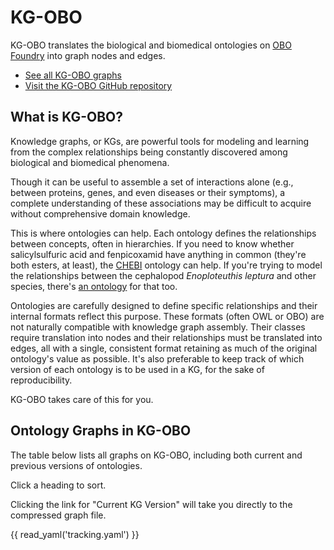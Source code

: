 # KG-OBO
  
KG-OBO translates the biological and biomedical ontologies on [OBO Foundry](https://obofoundry.org/) into graph nodes and edges.

- [See all KG-OBO graphs](https://kghub.io/kg-obo/)
- [Visit the KG-OBO GitHub repository](https://github.com/Knowledge-Graph-Hub/kg-obo)

## What is KG-OBO?

Knowledge graphs, or KGs, are powerful tools for modeling and learning from the complex relationships being constantly discovered among biological and biomedical phenomena.

Though it can be useful to assemble a set of interactions alone (e.g., between proteins, genes, and even diseases or their symptoms), a complete understanding of these associations may be difficult to acquire without comprehensive domain knowledge.

This is where ontologies can help.
Each ontology defines the relationships between concepts, often in hierarchies.
If you need to know whether salicylsulfuric acid and fenpicoxamid have anything in common (they're both esters, at least), the [CHEBI](https://obofoundry.org/ontology/chebi.html) ontology can help.
If you're trying to model the relationships between the cephalopod *Enoploteuthis leptura* and other species, there's [an ontology](https://obofoundry.org/ontology/ceph.html) for that too.

Ontologies are carefully designed to define specific relationships and their internal formats reflect this purpose.
These formats (often OWL or OBO) are not naturally compatible with knowledge graph assembly.
Their classes require translation into nodes and their relationships must be translated into edges, all with a single, consistent format retaining as much of the original ontology's value as possible.
It's also preferable to keep track of which version of each ontology is to be used in a KG, for the sake of reproducibility.

KG-OBO takes care of this for you.

## Ontology Graphs in KG-OBO

The table below lists all graphs on KG-OBO, including both current and previous versions of ontologies.

Click a heading to sort.

Clicking the link for "Current KG Version" will take you directly to the compressed graph file.

{{ read_yaml('tracking.yaml') }}
